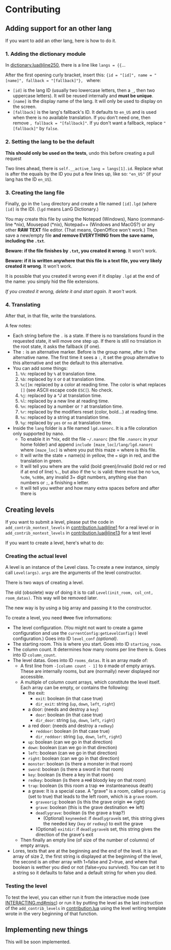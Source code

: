 # Contributing

## Adding support for an other lang
If you want to add an other lang, here is how to do it.

### 1. Adding the dictionary module
In [dictionary.lua@line250](dictionary.lua#L250), there is a line like `langs = {{`...

After the first opening curly bracket, insert this:
`{id = "[id]", name = "[name]", fallback = "[fallback]"}, `
where:
- `[id]` is the lang ID (usually two lowercase letters, then a `_`, then two uppercase letters). It will be reused internally and **must be unique**.
- `[name]` is the display name of the lang. It will only be used to display on the screen.
- `[fallback]` is the lang's fallback's ID. It defaults to `en_US` and is used when there is no available translation. If you don't need one, then remove `, fallback = "[fallback]"`. If yu don't want a fallback, replace `"[fallback]"` by `false`.

### 2. Setting the lang to be the default
**This should only be used on the tests**, undo this before creating a pull request

Two lines ahead, there is `self.__active_lang = langs[1].id`. Replace what is after the equals by the ID you put a few lines up, like so: `"en_US"` (if your lang has the ID `en_US`).

### 3. Creating the lang file
Finally, go in the `lang` directory and create a file named `[id].lgd` (where `[id]` is the ID). (`lgd` means LanG Dictionary.)

You may create this file by using the Notepad (Windows), Nano (command-line *nix), Mousepad (*nix), Notepad++ (Windows and MacOS?) or any other **RAW TEXT** file editor. (That means, OpenOffice won't work.)
Then save a new/empty file **and remove EVERYTHING from the save name, including the `.txt`**.

**Beware: if the file finishes by `.txt`, you created it wrong**. It won't work.

**Beware: if it is written anywhere that this file is a text file, you very likely created it wrong**. It won't work.

It is possible that you created it wrong even if it display `.lgd` at the end of the name: you simply hid the file extensions.

*If you created it wrong, delete it and start again. It won't work.*

### 4. Translating
After that, in that file, write the translations.

A few notes:
- Each string before the `.` is a state. If there is no translations found in the requested state, it will move one step up. If there is still no trnslation in the root state, it asks the fallback (if one).
- The `:` is an alternative marker. Before is the group name, after is the alternative name. The first time it sees a `:`, it set the group alternative to this alternative and set the default to this alternative.
- You can add some things:
  1. `%%`: replaced by `%` at translation time.
  2. `%b`: replaced by `X` or `O` at translation time.
  3. `%c[]m`: replaced by a color at reading time. The color is what replaces `[]` (see ASCII escape code `ESC[`). No check.
  4. `%j`: replaced by a ^J at translation time.
  5. `%l`: replaced by a new line at reading time.
  6. `%n`: replaced by a number or `?` at translation time.
  7. `%r`: replaced by the modifiers reset (color, bold...) at reading time.
  8. `%s`: replaced by a string at translation time.
  9. `%y`: replaced by `yes` or `no` at translation time.
- Inside the `lang` folder is a file named `lgd.nanorc`. It is a file coloration only supported by nano.
  - To enable it in *nix, edit the file `~/.nanorc` (the file `.nanorc` in your home folder) and append `include [maze_loc]/lang/lgd.nanorc` where `[maze_loc]` is where you put this maze = where is this file.
  - It will write the state + name(s) in yellow, the `=` sign in red, and the translation in green.
  - It will tell you where are the valid (bold green)/invalid (bold red or red if at end of line) `%.`, but also if the `%c` is valid: there must be no `%cm`, `%c0m`, `%c00m`, any invalid 3+ digit numbers, anything else than numbers or `;`, a finishing `m` letter.
  - It will tell you wether and how many extra spaces before and after there is

## Creating levels
If you want to submit a level, please put the code in `add_contrib_nontest_levels` in [contribution.lua@line1]( contribution.lua#L1) for a real level or in `add_contrib_nontest_levels` in [contribution.lua@line13]( contribution.lua#L13) for a test level

If you want to create a level, here's what to do:
### Creating the actual level
A level is an instance of the Level class. To create a new instance, simply call `Level(args)`.
`args` are the arguments of the level constructor.

There is two ways of creating a level.

The old \(obsolete) way of doing it is to call `Level(init_room, col_cnt, room_datas)`.
This way will be removed later.

The new way is by using a big array and passing it to the constructor.

To create a level, you need ~~three~~ five informations:
- The level configuration. \(You might not want to create a game configuration and use the `currentConfig:getLevelConfig()` level configuration.) Goes into ID `level_conf` *\(optional)*.
- The starting room. This is where you start. Goes into ID `starting_room`.
- The column count. It determines how many rooms per line there is. Goes into ID `column_count`.
- The level datas. Goes into ID `rooms_datas`. It is an array made of:
  - A first line from `-[column count - 1]` to `0` made of empty arrays. These are internally rooms, but are (normally) never displayed nor accessible.
  - A multiple of column count arrays, which constitute the level itself. Each array can be empty, or contains the following:
    - the exit:
      - `exit`: boolean (in that case true)
      - `dir_exit`: string (`up`, `down`, `left`, `right`)
    - a door: (needs and destroy a `key`)
      - `door`: boolean (in that case true)
      - `dir_door`: string (`up`, `down`, `left`, `right`)
    - a red door: (needs and destroy a `redkey`)
        - `reddoor`: boolean (in that case true)
        - `dir_reddoor`: string (`up`, `down`, `left`, `right`)
    - `up`: boolean (can we go in that direction)
    - `down`: boolean (can we go in that direction)
    - `left`: boolean (can we go in that direction)
    - `right`: boolean (can we go in that direction)
    - `monster`: boolean (is there a monster in that room)
    - `sword`: boolean (is there a sword in that room)
    - `key`: boolean (is there a key in that room)
    - `redkey`: boolean (is there a ~~red~~ bloody key on that room)
    - `trap`: boolean (is this room a trap <=> instanteaneous death)
    - a grave: It is a special case. A "grave" is a room, called `graveorig` (set to true) that leads to the left room, which is a `grave` room.
      - `graveorig`: boolean (is this the grave origin <=> right)
      - `grave`: boolean (this is the grave destination <=> left)
      - `deadlygrave`: boolean (is the grave a trap?)
        - \(Optional) `keyneeded`: if `deadlygrave`is set, this string gives the needed key (`key` or `redkey`) to exit the grave
      - \(Optional) `exitdir`: if `deadlygrave`is set, this string gives the direction of the grave's exit
  - Then finally an empty line (of size of the number of columns) of empty arrays.
- Lores, texts that are at the beginning and the end of the level. It is an array of size 2, the first string is displayed at the beginning of the level, the second is an other array with 1=false and 2=true, and where that boolean is wether you died or not (false=you survived). You can set it to a string so it defaults to false and a default string for when you died.

### Testing the level
To test the level, you can either run it from the interactive mode (see [INTERACTING.md#misc](INTERACTING.md#misc)) or run it by putting the level as the last instruction of the `add_contrib_levels` in [contribution.lua](contribution.lua) using the level writing template wrote in the very beginning of that function.

## Implementing new things
This will be soon implemented.
